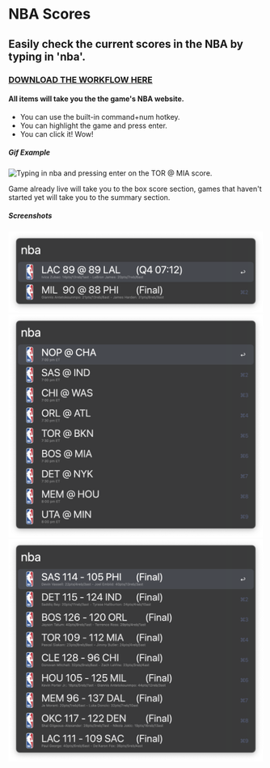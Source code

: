# NBA Scores

## Easily check the current scores in the NBA by typing in 'nba'.
### [DOWNLOAD THE WORKFLOW HERE](https://github.com/bjornelvar/alfred_nba_scores/raw/main/NBA%20Scores.alfredworkflow)

#### All items will take you the the game's NBA website.
* You can use the built-in command+num hotkey.
* You can highlight the game and press enter.
* You can click it! Wow!

##### Gif Example
![Typing in nba and pressing enter on the TOR @ MIA score.](examples/gif/alfred_nba_scores_20221022.gif)

Game already live will take you to the box score section, games that haven't started yet will take you to the summary section.

##### Screenshots

![](examples/png/Screenshot%202022-10-20%20at%2023.12.28.png)
![](examples/png/Screenshot%202022-10-21%20at%2014.57.35.png)
![](examples/png/Screenshot%202022-10-23%20at%2002.48.40.png)
